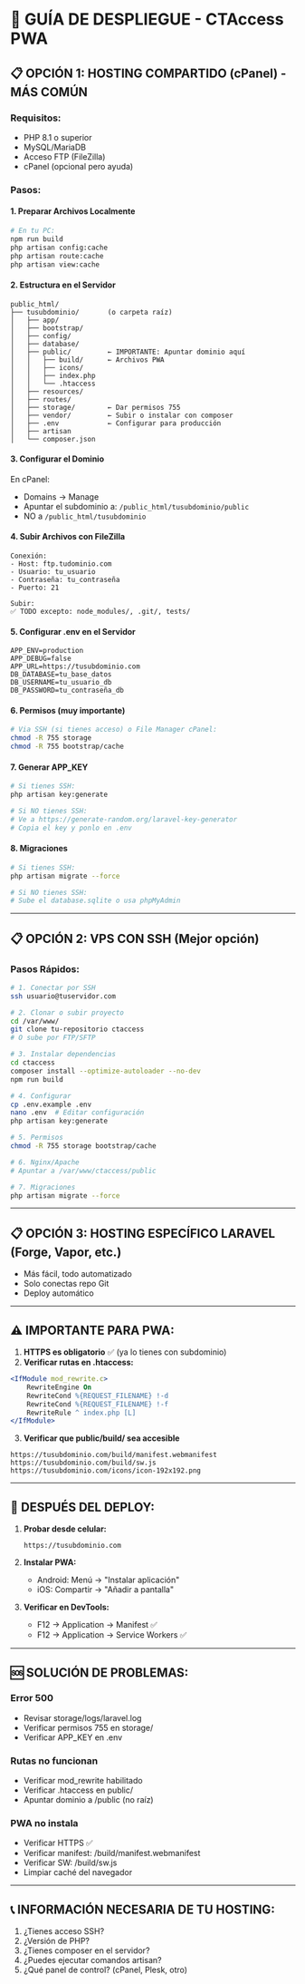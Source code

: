 # 🚀 GUÍA DE DESPLIEGUE - CTAccess PWA

## 📋 OPCIÓN 1: HOSTING COMPARTIDO (cPanel) - MÁS COMÚN

### Requisitos:
- PHP 8.1 o superior
- MySQL/MariaDB
- Acceso FTP (FileZilla)
- cPanel (opcional pero ayuda)

### Pasos:

#### 1. Preparar Archivos Localmente
```bash
# En tu PC:
npm run build
php artisan config:cache
php artisan route:cache
php artisan view:cache
```

#### 2. Estructura en el Servidor
```
public_html/
├── tusubdominio/       (o carpeta raíz)
│   ├── app/
│   ├── bootstrap/
│   ├── config/
│   ├── database/
│   ├── public/         ← IMPORTANTE: Apuntar dominio aquí
│   │   ├── build/      ← Archivos PWA
│   │   ├── icons/
│   │   ├── index.php
│   │   └── .htaccess
│   ├── resources/
│   ├── routes/
│   ├── storage/        ← Dar permisos 755
│   ├── vendor/         ← Subir o instalar con composer
│   ├── .env            ← Configurar para producción
│   ├── artisan
│   └── composer.json
```

#### 3. Configurar el Dominio
En cPanel:
- Domains → Manage
- Apuntar el subdominio a: `/public_html/tusubdominio/public`
- NO a `/public_html/tusubdominio`

#### 4. Subir Archivos con FileZilla
```
Conexión:
- Host: ftp.tudominio.com
- Usuario: tu_usuario
- Contraseña: tu_contraseña
- Puerto: 21

Subir:
✅ TODO excepto: node_modules/, .git/, tests/
```

#### 5. Configurar .env en el Servidor
```env
APP_ENV=production
APP_DEBUG=false
APP_URL=https://tusubdominio.com
DB_DATABASE=tu_base_datos
DB_USERNAME=tu_usuario_db
DB_PASSWORD=tu_contraseña_db
```

#### 6. Permisos (muy importante)
```bash
# Via SSH (si tienes acceso) o File Manager cPanel:
chmod -R 755 storage
chmod -R 755 bootstrap/cache
```

#### 7. Generar APP_KEY
```bash
# Si tienes SSH:
php artisan key:generate

# Si NO tienes SSH:
# Ve a https://generate-random.org/laravel-key-generator
# Copia el key y ponlo en .env
```

#### 8. Migraciones
```bash
# Si tienes SSH:
php artisan migrate --force

# Si NO tienes SSH:
# Sube el database.sqlite o usa phpMyAdmin
```

---

## 📋 OPCIÓN 2: VPS CON SSH (Mejor opción)

### Pasos Rápidos:

```bash
# 1. Conectar por SSH
ssh usuario@tuservidor.com

# 2. Clonar o subir proyecto
cd /var/www/
git clone tu-repositorio ctaccess
# O sube por FTP/SFTP

# 3. Instalar dependencias
cd ctaccess
composer install --optimize-autoloader --no-dev
npm run build

# 4. Configurar
cp .env.example .env
nano .env  # Editar configuración
php artisan key:generate

# 5. Permisos
chmod -R 755 storage bootstrap/cache

# 6. Nginx/Apache
# Apuntar a /var/www/ctaccess/public

# 7. Migraciones
php artisan migrate --force
```

---

## 📋 OPCIÓN 3: HOSTING ESPECÍFICO LARAVEL (Forge, Vapor, etc.)

- Más fácil, todo automatizado
- Solo conectas repo Git
- Deploy automático

---

## ⚠️ IMPORTANTE PARA PWA:

1. **HTTPS es obligatorio** ✅ (ya lo tienes con subdominio)
2. **Verificar rutas en .htaccess:**
```apache
<IfModule mod_rewrite.c>
    RewriteEngine On
    RewriteCond %{REQUEST_FILENAME} !-d
    RewriteCond %{REQUEST_FILENAME} !-f
    RewriteRule ^ index.php [L]
</IfModule>
```

3. **Verificar que public/build/ sea accesible**
```
https://tusubdominio.com/build/manifest.webmanifest
https://tusubdominio.com/build/sw.js
https://tusubdominio.com/icons/icon-192x192.png
```

---

## 🎯 DESPUÉS DEL DEPLOY:

1. **Probar desde celular:**
   ```
   https://tusubdominio.com
   ```

2. **Instalar PWA:**
   - Android: Menú → "Instalar aplicación"
   - iOS: Compartir → "Añadir a pantalla"

3. **Verificar en DevTools:**
   - F12 → Application → Manifest ✅
   - F12 → Application → Service Workers ✅

---

## 🆘 SOLUCIÓN DE PROBLEMAS:

### Error 500
- Revisar storage/logs/laravel.log
- Verificar permisos 755 en storage/
- Verificar APP_KEY en .env

### Rutas no funcionan
- Verificar mod_rewrite habilitado
- Verificar .htaccess en public/
- Apuntar dominio a /public (no raíz)

### PWA no instala
- Verificar HTTPS ✅
- Verificar manifest: /build/manifest.webmanifest
- Verificar SW: /build/sw.js
- Limpiar caché del navegador

---

## 📞 INFORMACIÓN NECESARIA DE TU HOSTING:

1. ¿Tienes acceso SSH?
2. ¿Versión de PHP?
3. ¿Tienes composer en el servidor?
4. ¿Puedes ejecutar comandos artisan?
5. ¿Qué panel de control? (cPanel, Plesk, otro)
